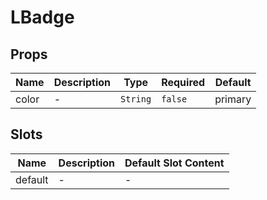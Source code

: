 # LBadge

## Props

<!-- @vuese:LBadge:props:start -->
|Name|Description|Type|Required|Default|
|---|---|---|---|---|
|color|-|`String`|`false`|primary|

<!-- @vuese:LBadge:props:end -->


## Slots

<!-- @vuese:LBadge:slots:start -->
|Name|Description|Default Slot Content|
|---|---|---|
|default|-|-|

<!-- @vuese:LBadge:slots:end -->


